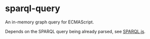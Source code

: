 # sparql-query

An in-memory graph query for ECMAScript.

Depends on the SPARQL query being already parsed, see [SPARQL.js](https://github.com/RubenVerborgh/SPARQL.js).
